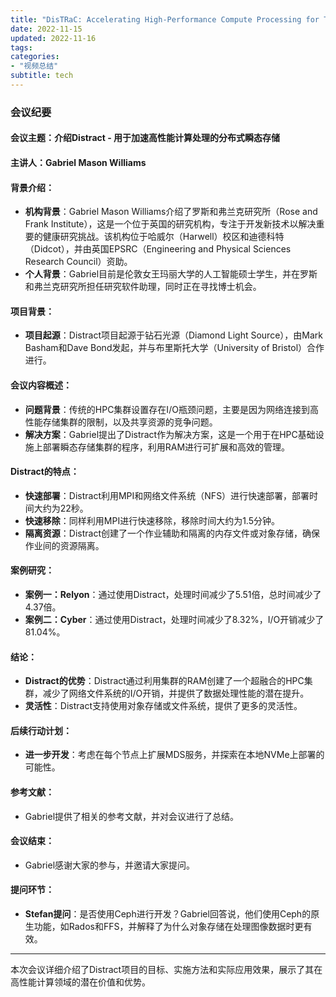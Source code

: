 ```yaml
---
title: "DisTRaC: Accelerating High-Performance Compute Processing for Temporary Data Storage"
date: 2022-11-15
updated: 2022-11-16
tags:
categories:
- "视频总结"
subtitle: tech
---
```



### 会议纪要

#### 会议主题：介绍Distract - 用于加速高性能计算处理的分布式瞬态存储

#### 主讲人：Gabriel Mason Williams

#### 背景介绍：
- **机构背景**：Gabriel Mason Williams介绍了罗斯和弗兰克研究所（Rose and Frank Institute），这是一个位于英国的研究机构，专注于开发新技术以解决重要的健康研究挑战。该机构位于哈威尔（Harwell）校区和迪德科特（Didcot），并由英国EPSRC（Engineering and Physical Sciences Research Council）资助。
- **个人背景**：Gabriel目前是伦敦女王玛丽大学的人工智能硕士学生，并在罗斯和弗兰克研究所担任研究软件助理，同时正在寻找博士机会。

#### 项目背景：
- **项目起源**：Distract项目起源于钻石光源（Diamond Light Source），由Mark Basham和Dave Bond发起，并与布里斯托大学（University of Bristol）合作进行。

#### 会议内容概述：
- **问题背景**：传统的HPC集群设置存在I/O瓶颈问题，主要是因为网络连接到高性能存储集群的限制，以及共享资源的竞争问题。
- **解决方案**：Gabriel提出了Distract作为解决方案，这是一个用于在HPC基础设施上部署瞬态存储集群的程序，利用RAM进行可扩展和高效的管理。

#### Distract的特点：
- **快速部署**：Distract利用MPI和网络文件系统（NFS）进行快速部署，部署时间大约为22秒。
- **快速移除**：同样利用MPI进行快速移除，移除时间大约为1.5分钟。
- **隔离资源**：Distract创建了一个作业辅助和隔离的内存文件或对象存储，确保作业间的资源隔离。

#### 案例研究：
- **案例一：Relyon**：通过使用Distract，处理时间减少了5.51倍，总时间减少了4.37倍。
- **案例二：Cyber**：通过使用Distract，处理时间减少了8.32%，I/O开销减少了81.04%。

#### 结论：
- **Distract的优势**：Distract通过利用集群的RAM创建了一个超融合的HPC集群，减少了网络文件系统的I/O开销，并提供了数据处理性能的潜在提升。
- **灵活性**：Distract支持使用对象存储或文件系统，提供了更多的灵活性。

#### 后续行动计划：
- **进一步开发**：考虑在每个节点上扩展MDS服务，并探索在本地NVMe上部署的可能性。

#### 参考文献：
- Gabriel提供了相关的参考文献，并对会议进行了总结。

#### 会议结束：
- Gabriel感谢大家的参与，并邀请大家提问。

#### 提问环节：
- **Stefan提问**：是否使用Ceph进行开发？Gabriel回答说，他们使用Ceph的原生功能，如Rados和FFS，并解释了为什么对象存储在处理图像数据时更有效。

---

本次会议详细介绍了Distract项目的目标、实施方法和实际应用效果，展示了其在高性能计算领域的潜在价值和优势。